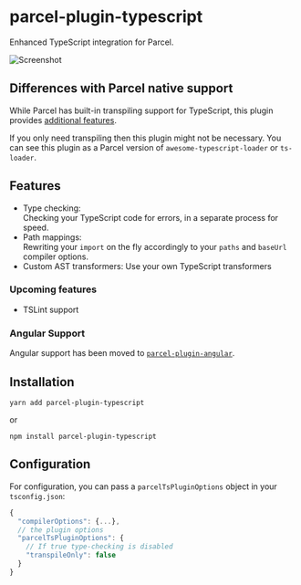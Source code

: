 # parcel-plugin-typescript

Enhanced TypeScript integration for Parcel.

![Screenshot](./.assets/screenshot.png)

## Differences with Parcel native support

While Parcel has built-in transpiling support for TypeScript, this plugin provides [additional features](#features).

If you only need transpiling then this plugin might not be necessary. You can see this plugin as a Parcel version of `awesome-typescript-loader` or `ts-loader`.

## Features

- Type checking:  
  Checking your TypeScript code for errors, in a separate process for speed.
- Path mappings:  
  Rewriting your `import` on the fly accordingly to your `paths` and `baseUrl` compiler options.
- Custom AST transformers:
  Use your own TypeScript transformers

### Upcoming features

- TSLint support

### Angular Support

Angular support has been moved to [`parcel-plugin-angular`](https://github.com/fathyb/parcel-plugin-angular).

## Installation

`yarn add parcel-plugin-typescript`

or

`npm install parcel-plugin-typescript`

## Configuration

For configuration, you can pass a `parcelTsPluginOptions` object in your `tsconfig.json`:
```js
{
  "compilerOptions": {...},
  // the plugin options
  "parcelTsPluginOptions": {
    // If true type-checking is disabled
    "transpileOnly": false
  }
}
```
